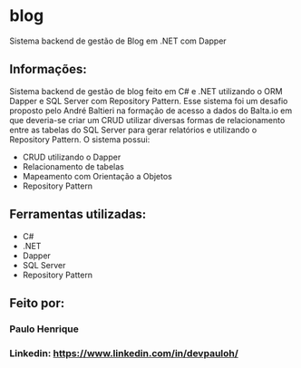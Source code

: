 # blog
Sistema backend de gestão de Blog em .NET com Dapper

## Informações:
Sistema backend de gestão de blog feito em C# e .NET utilizando o ORM Dapper e SQL Server com Repository Pattern.
Esse sistema foi um desafio proposto pelo André Baltieri na formação de acesso a dados do Balta.io em que deveria-se criar um CRUD utilizar diversas formas de relacionamento entre as tabelas do SQL Server para gerar relatórios e utilizando o Repository Pattern.
O sistema possui:
* CRUD utilizando o Dapper
* Relacionamento de tabelas
* Mapeamento com Orientação a Objetos
* Repository Pattern

## Ferramentas utilizadas:

* C#
* .NET
* Dapper
* SQL Server
* Repository Pattern

## Feito por:

### Paulo Henrique

### Linkedin: https://www.linkedin.com/in/devpauloh/

```


